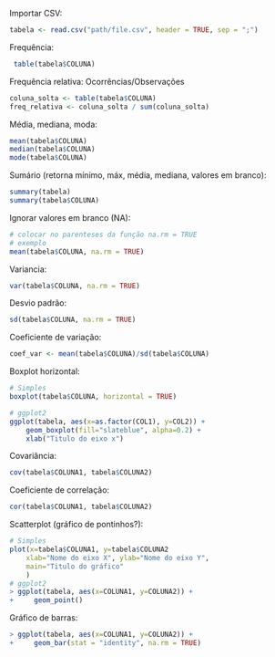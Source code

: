 Importar CSV:
```R
tabela <- read.csv("path/file.csv", header = TRUE, sep = ";")
```

Frequência: 
```R
 table(tabela$COLUNA)
```

Frequência relativa: Ocorrências/Observações

```R
coluna_solta <- table(tabela$COLUNA)
freq_relativa <- coluna_solta / sum(coluna_solta)
```

Média, mediana, moda:
```R
mean(tabela$COLUNA)
median(tabela$COLUNA)
mode(tabela$COLUNA)
```

Sumário (retorna mínimo, máx, média, mediana, valores em branco):
```R
summary(tabela)
summary(tabela$COLUNA)
```

Ignorar valores em branco (NA):
```R
# colocar no parenteses da função na.rm = TRUE
# exemplo
mean(tabela$COLUNA, na.rm = TRUE)
```

Variancia:
```R
var(tabela$COLUNA, na.rm = TRUE)
```

Desvio padrão:

```R
sd(tabela$COLUNA, na.rm = TRUE)
```

Coeficiente de variação:
```R
coef_var <- mean(tabela$COLUNA)/sd(tabela$COLUNA)
```

Boxplot horizontal:
```R
# Simples
boxplot(tabela$COLUNA, horizontal = TRUE)

# ggplot2
ggplot(tabela, aes(x=as.factor(COL1), y=COL2)) + 
    geom_boxplot(fill="slateblue", alpha=0.2) + 
    xlab("Titulo do eixo x")
```

Covariância:
```R
cov(tabela$COLUNA1, tabela$COLUNA2)
```

Coeficiente de correlação:
```R
cor(tabela$COLUNA1, tabela$COLUNA2)
```

Scatterplot (gráfico de pontinhos?):
```R
# Simples
plot(x=tabela$COLUNA1, y=tabela$COLUNA2
	xlab="Nome do eixo X", ylab="Nome do eixo Y",
	main="Titulo do gráfico"
	)
# ggplot2
> ggplot(tabela, aes(x=COLUNA1, y=COLUNA2)) + 
+     geom_point()
```

Gráfico de barras:
```R
> ggplot(tabela, aes(x=COLUNA1, y=COLUNA2)) + 
+     geom_bar(stat = "identity", na.rm = TRUE)
```

